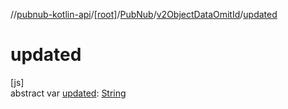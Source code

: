//[pubnub-kotlin-api](../../../../index.md)/[[root]](../../index.md)/[PubNub](../index.md)/[v2ObjectDataOmitId](index.md)/[updated](updated.md)

# updated

[js]\
abstract var [updated](updated.md): [String](https://kotlinlang.org/api/latest/jvm/stdlib/kotlin-stdlib/kotlin/-string/index.html)
